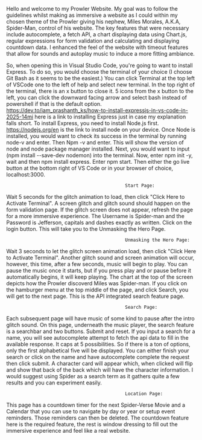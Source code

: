 Hello and welcome to my Prowler Website. My goal was to follow the guidelines whilst making as immersive a website as I could within my chosen theme of the Prowler giving his nephew, Miles Morales, A.K.A, Spider-Man, control of his website. The key features that were necessary include autocomplete, a fetch API, a chart displaying data using Chart.js, regular expressions for form validation and calculating and displaying countdown data. I enhanced the feel of the website with timeout features that allow for sounds and autoplay music to induce a more fitting ambiance. 

So, when opening this in Visual Studio Code, you're going to want to install Express. To do so, you would choose the terminal of your choice (I choose Git Bash as it seems to be the easiest.) You can click Terminal at the top left of VSCode one to the left of help and select new terminal. In the top right of the terminal, there is an x button to close it. 5 icons from the x button to the left, you can click the downward facing arrow and select bash instead of powershell if that is the default option. https://dev.to/iam_prashanth_ks/how-to-install-expressjs-in-vs-code-in-2025-14mi here is a link to installing Express just in case my explanation falls short. To install Express, you need to install Node.js first. https://nodejs.org/en is the link to install node on your device. Once Node is installed, you would want to check its success in the terminal by running node-v and enter. Then Npm -v and enter. This will show the version of node and node package manager installed. Next, you would want to input (npm install --save-dev nodemon) into the terminal. Now, enter npm init -y, wait and then npm install express. Enter npm start. Then either the go live button at the bottom right of VS Code or in your browser of choice, localhost:3000.

                                                Start Page:

Wait 5 seconds for the glitch animation to load, then click "Click Here to Activate Terminal". A screen glitch and glitch sound should happen on the form validation page. If the glitch screen does not appear, refresh the page for a more immersive experience. The Username is Spider-man and the Password is Jefferson, capitals and dashes exactly as written. Click on the login button. This will take you to the Unmasking the Hero Page.

                                                Unmasking the Hero Page:

Wait 3 seconds to let the glitch screen animation load, then click "Click Here to Activate Terminal". Another glitch sound and screen animation will occur, however, this time, after a few seconds, music will begin to play. You can pause the music once it starts, but if you press play and or pause before it automatically begins, it will keep playing. The chart at the top of the screen depicts how the Prowler discoverd Miles was Spider-man. If you click on the hamburger menu at the top middle of the page, and click Search, you will get to the next page. This is the API integrated search feature page.

                                                Search Page:

Each subsequent page will have music of some kind to pause after the intro glitch sound. On this page, underneath the music player, the search feature is a searchbar and two buttons. Submit and reset. If you input a search for a name, you will see autocomplete attempt to fetch the api data to fill in the available response. It caps at 5 possibilities. So if there is a ton of options, only the first alphabetical five will be displayed. You can either finish your search or click on the name and have autocomplete complete the request then click submit. A character card will appear which, when clicked will flip and show that back of the back which will have the character information. I would suggest using Spider as a search term as it gathers quite a few results and you can experiment easily.

                                                Location Page: 

This page has a countdown timer for the next Spider-Verse Movie and a Calendar that you can use to navigate by day or year or setup event reminders. Those reminders can then be deleted. The countdown feature here is the required feature, the rest is window dressing to fill out the immersive experience and feel like a real website. 

